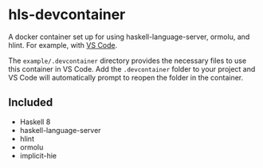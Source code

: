 # hls-devcontainer

A docker container set up for using haskell-language-server, ormolu, and hlint.
For example, with [VS Code](https://code.visualstudio.com/docs/remote/containers).

The `example/.devcontainer` directory provides the necessary files to use this container in VS Code.
Add the `.devcontainer` folder to your project and VS Code will automatically prompt to reopen the folder in the container.

## Included

-   Haskell 8
-   haskell-language-server
-   hlint
-   ormolu
-   implicit-hie

